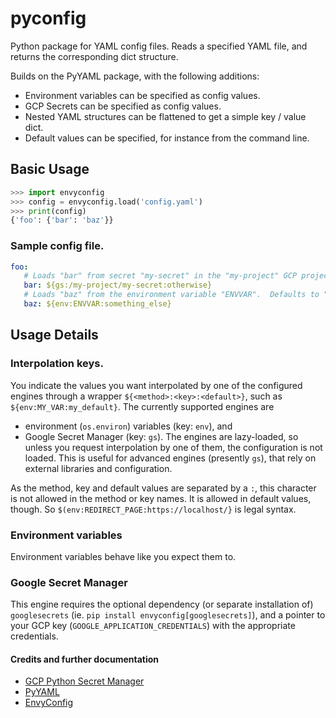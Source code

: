# pyconfig
Python package for YAML config files.  Reads a specified YAML file, and returns the corresponding dict structure.

Builds on the PyYAML package, with the following additions:
* Environment variables can be specified as config values.
* GCP Secrets can be specified as config values.
* Nested YAML structures can be flattened to get a simple key / value dict.
* Default values can be specified, for instance from the command line.


## Basic Usage
```python
>>> import envyconfig
>>> config = envyconfig.load('config.yaml')
>>> print(config)
{'foo': {'bar': 'baz'}}
```

### Sample config file.
```yaml
foo:
   # Loads "bar" from secret "my-secret" in the "my-project" GCP project.  Defaults to "otherwise".
   bar: ${gs:/my-project/my-secret:otherwise}
   # Loads "baz" from the environment variable "ENVVAR".  Defaults to "something_else".
   baz: ${env:ENVVAR:something_else}
```


## Usage Details
### Interpolation keys.
You indicate the values you want interpolated by one of the configured engines through a wrapper
`${<method>:<key>:<default>}`, such as `${env:MY_VAR:my_default}`.  The currently supported engines are
* environment (`os.environ`) variables (key: `env`), and
* Google Secret Manager (key: `gs`).
The engines are lazy-loaded, so unless you request interpolation by one of them, the configuration is not loaded.
This is useful for advanced engines (presently `gs`), that rely on external libraries and configuration.

As the method, key and default values are separated by a `:`, this character is not allowed in the method or
key names.  It is allowed in default values, though.  So `$(env:REDIRECT_PAGE:https://localhost/}` is legal syntax.

### Environment variables
Environment variables behave like you expect them to.

### Google Secret Manager
This engine requires the optional dependency (or separate installation of) `googlesecrets`
(ie. `pip install envyconfig[googlesecrets]`), and a pointer to your GCP key (`GOOGLE_APPLICATION_CREDENTIALS`) with
the appropriate credentials.

#### Credits and further documentation
* [GCP Python Secret Manager](https://github.com/googleapis/python-secret-manager)
* [PyYAML](https://pyyaml.org)
* [EnvyConfig](https://github.com/geirem/envyconfig/)
